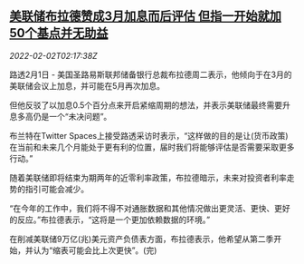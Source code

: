 <!--1643769063000-->
[美联储布拉德赞成3月加息而后评估 但指一开始就加50个基点并无助益](https://cn.reuters.com/article/bullard-fed-0201-tues-idCNKBS2K7043)
------

<div><i>2022-02-02T02:17:38Z</i></div><p>路透2月1日 - 美国圣路易斯联邦储备银行总裁布拉德周二表示，他倾向于在3月的美联储会议上加息，并可能在5月再次加息。</p><p>但他反驳了以加息0.5个百分点来开启紧缩周期的想法，并表示美联储最终需要升息多高仍是一个“未决问题”。</p><p>布兰特在Twitter Spaces上接受路透采访时表示，“这样做的目的是让(货币政策)在当前和未来几个月能处于更有利的位置，届时我们将能够评估是否需要采取更多行动。”</p><p>随着美联储即将结束为期两年的近零利率政策，布拉德暗示，未来对投资者利率走势的指引可能会减少。</p><p>“在今年的工作中，我们将不得不对通胀数据和其他情况做出更灵活、更快、更好的反应。”布拉德表示，“这将是一个更加依赖数据的环境。”</p><p>在削减美联储9万亿(兆)美元资产负债表方面，布拉德表示，他希望从第二季开始，并认为“缩表可能会比上次更快”。(完)</p>
